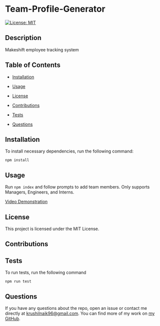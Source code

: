 # Team-Profile-Generator

[![License: MIT](https://img.shields.io/badge/License-MIT-yellow.svg)](https://opensource.org/licenses/MIT)

## Description

Makeshift employee tracking system

## Table of Contents

* [Installation](#installation)

* [Usage](#usage)

* [License](#license)

* [Contributions](#contributions)

* [Tests](#tests)

* [Questions](#questions)

## Installation

To install necessary dependencies, run the following command:

```
npm install
```

## Usage

Run `npm index` and follow prompts to add team members. Only supports Managers, Engineers, and Interns.

[Video Demonstration](https://youtu.be/D9alqfOQsic)

## License

This project is licensed under the MIT License.

## Contributions



## Tests

To run tests, run the following command

```
npm run test
```

## Questions

If you have any questions about the repo, open an issue or contact me directly at <krushilnaik96@gmail.com>.
You can find more of my work on [my GitHub](https://github.com/krushilnaik).
